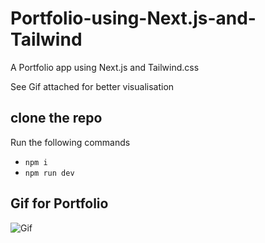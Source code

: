 # Portfolio-using-Next.js-and-Tailwind
A Portfolio app using Next.js and Tailwind.css

See Gif attached for better visualisation

## clone the repo
Run the following commands
* `npm i `
* `npm run dev` 

## Gif for Portfolio
![Gif](ezgif-3-f1305cb574.gif)